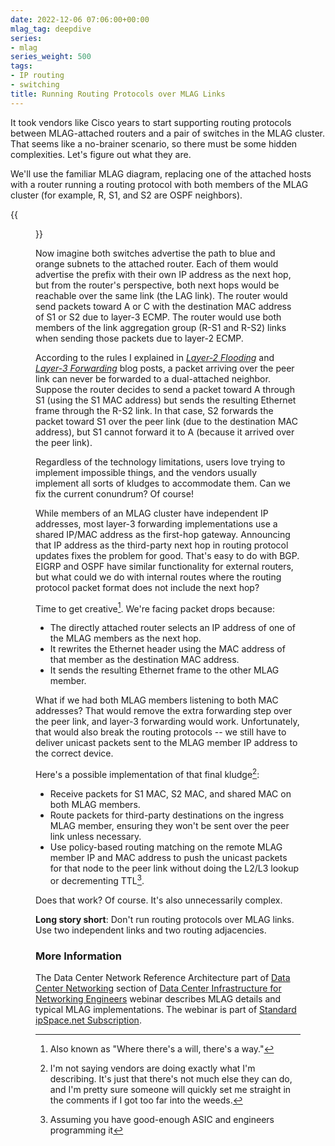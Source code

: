 ```yaml
---
date: 2022-12-06 07:06:00+00:00
mlag_tag: deepdive
series:
- mlag
series_weight: 500
tags:
- IP routing
- switching
title: Running Routing Protocols over MLAG Links
---
```

It took vendors like Cisco years to start supporting routing protocols between MLAG-attached routers and a pair of switches in the MLAG cluster. That seems like a no-brainer scenario, so there must be some hidden complexities. Let's figure out what they are.

We'll use the familiar MLAG diagram, replacing one of the attached hosts with a router running a routing protocol with both members of the MLAG cluster (for example, R, S1, and S2 are OSPF neighbors).

{{<figure src="/2022/12/mlag-routing.png">}}
<!--more-->
Now imagine both switches advertise the path to blue and orange subnets to the attached router. Each of them would advertise the prefix with their own IP address as the next hop, but from the router's perspective, both next hops would be reachable over the same link (the LAG link). The router would send packets toward A or C with the destination MAC address of S1 or S2 due to layer-3 ECMP. The router would use both members of the link aggregation group (R-S1 and R-S2) links when sending those packets due to layer-2 ECMP.

According to the rules I explained in _[Layer-2 Flooding](/2022/06/mlag-deep-dive-flooding/)_ and _[Layer-3 Forwarding](/2022/06/mlag-active-active-layer3/)_ blog posts, a packet arriving over the peer link can never be forwarded to a dual-attached neighbor. Suppose the router decides to send a packet toward A through S1 (using the S1 MAC address) but sends the resulting Ethernet frame through the R-S2 link. In that case, S2 forwards the packet toward S1 over the peer link (due to the destination MAC address), but S1 cannot forward it to A (because it arrived over the peer link).

Regardless of the technology limitations, users love trying to implement impossible things, and the vendors usually implement all sorts of kludges to accommodate them. Can we fix the current conundrum? Of course!

While members of an MLAG cluster have independent IP addresses, most layer-3 forwarding implementations use a shared IP/MAC address as the first-hop gateway. Announcing that IP address as the third-party next hop in routing protocol updates fixes the problem for good. That's easy to do with BGP. EIGRP and OSPF have similar functionality for external routers, but what could we do with internal routes where the routing protocol packet format does not include the next hop?

Time to get creative[^WW]. We're facing packet drops because:

* The directly attached router selects an IP address of one of the MLAG members as the next hop.
* It rewrites the Ethernet header using the MAC address of that member as the destination MAC address.
* It sends the resulting Ethernet frame to the other MLAG member.

What if we had both MLAG members listening to both MAC addresses? That would remove the extra forwarding step over the peer link, and layer-3 forwarding would work. Unfortunately, that would also break the routing protocols -- we still have to deliver unicast packets sent to the MLAG member IP address to the correct device.

Here's a possible implementation of that final kludge[^IMP]:

* Receive packets for S1 MAC, S2 MAC, and shared MAC on both MLAG members.
* Route packets for third-party destinations on the ingress MLAG member, ensuring they won't be sent over the peer link unless necessary.
* Use policy-based routing matching on the remote MLAG member IP and MAC address to push the unicast packets for that node to the peer link without doing the L2/L3 lookup or decrementing TTL[^APG].

[^APG]: Assuming you have good-enough ASIC and engineers programming it

Does that work? Of course. It's also unnecessarily complex.

**Long story short**: Don't run routing protocols over MLAG links. Use two independent links and two routing adjacencies.

[^WW]: Also known as "Where there's a will, there's a way."

[^IMP]: I'm not saying vendors are doing exactly what I'm describing. It's just that there's not much else they can do, and I'm pretty sure someone will quickly set me straight in the comments if I got too far into the weeds.

### More Information

The Data Center Network Reference Architecture part of [Data Center Networking](https://my.ipspace.net/bin/list?id=DC30#NETWORKING) section of [Data Center Infrastructure for Networking Engineers](https://www.ipspace.net/Data_Center_Infrastructure_for_Networking_Engineers) webinar describes MLAG details and typical MLAG implementations. The webinar is part of [Standard ipSpace.net Subscription](https://www.ipspace.net/Subscription/).
